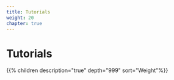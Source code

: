 ```yaml
---
title: Tutorials
weight: 20
chapter: true
---
```


# Tutorials

{{% children description="true" depth="999" sort="Weight"%}}